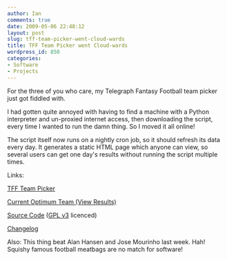 ```yaml
---
author: Ian
comments: true
date: 2009-05-06 22:48:12
layout: post
slug: tff-team-picker-went-cloud-wards
title: TFF Team Picker went Cloud-wards
wordpress_id: 850
categories:
- Software
- Projects
---
```


For the three of you who care, my Telegraph Fantasy Football team picker just got fiddled with.

I had gotten quite annoyed with having to find a machine with a Python interpreter and un-proxied internet access, then downloading the script, every time I wanted to run the damn thing.  So I moved it all online!

The script itself now runs on a nightly cron job, so it should refresh its data every day.  It generates a static HTML page which anyone can view, so several users can get one day's results without running the script multiple times.

Links:  

[TFF Team Picker](/software/telegraph-fantasy-football-team-picker)  

[Current Optimum Team (View Results)](http://www.onlydreaming.net/tff-optimum-team)  

[Source Code](http://files.ianrenton.com/TeamPicker/teampicker.py.txt) ([GPL v3](http://www.gnu.org/licenses/gpl.html) licenced)  

[Changelog](/software/tff-team-picker-changelog)

Also: This thing beat Alan Hansen and Jose Mourinho last week.  Hah!  Squishy famous football meatbags are no match for software!
